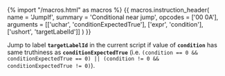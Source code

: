 {% import "/macros.html" as macros %}
{{ macros.instruction_header(
    name = 'JumpIf',
    summary = 'Conditional near jump',
    opcodes = ['00 0A'],
    arguments = [['uchar', 'conditionExpectedTrue'], ['expr', 'condition'], ['ushort', 'targetLabelId']]
) }}

Jump to label **`targetLabelId`** in the current script if value of **`condition`** has same truthiness as **`conditionExpectedTrue`** (i.e. `(condition == 0 && conditionExpectedTrue == 0) || (condition != 0 && conditionExpectedTrue != 0)`).